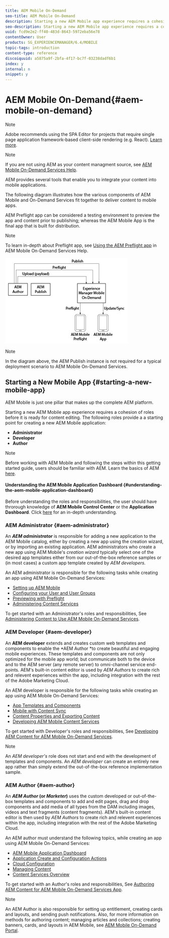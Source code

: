 ```yaml
---
title: AEM Mobile On-Demand
seo-title: AEM Mobile On-Demand
description: Starting a new AEM Mobile app experience requires a cohesion of roles before it is ready for content editing. Follow this page to get started with AEM mobile On-Demand services.
seo-description: Starting a new AEM Mobile app experience requires a cohesion of roles before it is ready for content editing. Follow this page to get started with AEM mobile On-Demand services.
uuid: fcd9e2e2-ff40-483d-8643-5972eba56e78
contentOwner: User
products: SG_EXPERIENCEMANAGER/6.4/MOBILE
topic-tags: introduction
content-type: reference
discoiquuid: a5875a9f-2bfa-4f17-bc7f-03238dadf6b1
index: y
internal: n
snippet: y
---
```


# AEM Mobile On-Demand{#aem-mobile-on-demand}

>[!NOTE]
>
>Adobe recommends using the SPA Editor for projects that require single page application framework-based client-side rendering (e.g. React). [Learn more](../../sites/developing/using/spa-overview.md).

>[!NOTE]
>
>If you are not using AEM as your content managment source, see [AEM Mobile On-Demand Services Help](https://helpx.adobe.com/digital-publishing-solution/topics.html).

AEM provides several tools that enable you to integrate your content into mobile applications.

The following diagram illustrates how the various components of AEM Mobile and On-Demand Services fit together to deliver content to mobile apps.

AEM Preflight app can be considered a testing environment to preview the app and content prior to publishing; whereas the AEM Mobile App is the final app that is built for distribution.

>[!NOTE]
>
>To learn in-depth about Preflight app, see [Using the AEM Preflight app](https://helpx.adobe.com/digital-publishing-solution/help/preflight-app.html) in AEM Mobile On-Demand Services Help.

![](assets/chlimage_1-186.png)

>[!NOTE]
>
>In the diagram above, the AEM Publish instance is not required for a typical deployment scenario to AEM Mobile On-Demand Services.

## Starting a New Mobile App {#starting-a-new-mobile-app}

AEM Mobile is just one pillar that makes up the complete AEM platform.

Starting a new AEM Mobile app experience requires a cohesion of roles before it is ready for content editing. The following roles provide a a starting point for creating a new AEM Mobile application:

* **Administrator**
* **Developer**
* **Author**

>[!NOTE]
>
>Before working with AEM Mobile and following the steps within this getting started guide, users should be familiar with AEM. Learn the basics of AEM [here](../../sites/deploying/using/deploy.md).

#### Understanding the AEM Mobile Application Dashboard {#understanding-the-aem-mobile-application-dashboard}

Before understanding the roles and responsibilities, the user should have throrough knowledge of **AEM Mobile Control Center** or the **Application** **Dashboard**. Click [here](../../mobile/using/mobile-apps-ondemand-application-dashboard.md) for an in-depth understanding.

### AEM Administrator {#aem-administrator}

An ***AEM administrator*** is responsible for adding a new application to the AEM Mobile catalog, either by creating a new app using the creation wizard, or by importing an existing application. AEM administrators who create a new app using AEM Mobile's *creation wizard* typically select one of the desired app templates either from our out-of-the-box reference samples or (in most cases) a custom app template created by *AEM developers.*

An AEM administrator is responsible for the following tasks while creating an app using AEM Mobile On-Demand Services:

* [Setting up AEM Mobile](../../mobile/using/aem-mobile-setup.md)
* [Configuring your User and User Groups](../../mobile/using/aem-mobile-configure-users.md)
* [Previewing with Preflight](../../mobile/using/aem-mobile-manage-ondemand-services.md)
* [Administering Content Services](/mobile/using/content-services)

To get started with an Administrator's roles and responsibilities, See [Administering Content to Use AEM Mobile On-Demand Services](../../mobile/using/aem-mobile.md).

### AEM Developer {#aem-developer}

An **AEM developer** extends and creates custom web templates and components to enable the *AEM Author *to create beautiful and engaging mobile experiences. These templates and components are not only optimized for the mobile app world; but communicate both to the device and to the AEM server (any remote server) to omni-channel service end-points. AEM's built-in content editor is used by *AEM Authors* to create rich and relevent experiences within the app, including integration with the rest of the Adobe Marketing Cloud.

An AEM developer is responsible for the following tasks while creating an app using AEM Mobile On-Demand Services:

* [App Templates and Components](../../mobile/using/app-templates-and-components1.md)
* [Mobile with Content Sync](../../mobile/using/mobile-ondemand-contentsync.md)
* [Content Properties and Exporting Content](../../mobile/using/on-demand-content-properties-exporting.md)
* [Developing AEM Mobile Content Services](../../mobile/using/developing-content-services.md)

To get started with Developer's roles and responsibilities, See [Developing AEM Content for AEM Mobile On-Demand Services](../../mobile/using/aem-mobile-on-demand.md).

>[!NOTE]
>
>An *AEM developer's* role does not start and end with the development of templates and components. An *AEM developer* can create an entirely new app rather than simply extend the out-of-the-box reference implementation sample.

### AEM Author {#aem-author}

An ***AEM Author* (or *Marketer*)** uses the custom developed or out-of-the-box templates and components to add and edit pages, drag and drop components and add media of all types from the DAM including images, videos and text fragments (content fragments). AEM's built-in content editor is then used by *AEM Authors* to create rich and relevent experiences within the app, including integration with the rest of the Adobe Marketing Cloud.

An AEM author must understand the following topics, while creating an app using AEM Mobile On-Demand Services:

* [AEM Mobile Application Dashboard](../../mobile/using/mobile-apps-ondemand-application-dashboard.md)
* [Application Create and Configuration Actions](../../mobile/using/mobile-apps-ondemand-application-create-configure-action.md)
* [Cloud Configuration](../../mobile/using/mobile-on-demand-associating-an-On-Demand-app-to-cloud-configuration.md)
* [Managing Content](../../mobile/using/mobile-apps-ondemand-manage-content-ondemand.md)
* [Content Services Overview](/mobile/using/content-as-a-service)

To get started with an Author's roles and responsibilities, See [Authoring AEM Content for AEM Mobile On-Demand Services App](../../mobile/using/mobile-apps-ondemand.md).

>[!NOTE]
>
>An AEM Author is also responsible for setting up entitlement, creating cards and layouts, and sending push notifications. Also, for more information on methods for authoring content; managing articles and collections; creating banners, cards, and layouts in AEM Mobile, see [AEM Mobile On-Demand Portal](https://helpx.adobe.com/digital-publishing-solution/topics.html#dynamicpod_reference_2).

